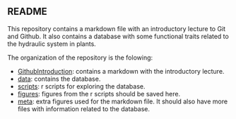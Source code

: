## README

This repository contains a markdown file with an introductory lecture to Git and Github. It also contains a database with some functional traits related to the hydraulic system in plants.

The organization of the repository is the folowing:

- [GithubIntroduction](https://github.com/petronemilio/rasgos_funcionales_github/tree/master/GithubIntroduction): contains a markdown with the introductory lecture.
- [data](https://github.com/petronemilio/rasgos_funcionales_github/tree/master/data/): contains the database.
- [scripts](https://github.com/petronemilio/rasgos_funcionales_github/tree/master/scripts): r scripts for exploring the database.
- [figures](https://github.com/petronemilio/rasgos_funcionales_github/tree/master/figures): figures from the r scripts should be saved here.
- [meta](https://github.com/petronemilio/rasgos_funcionales_github/tree/master/meta): extra figures used for the markdown file. It should also have more files with information related to the database.
